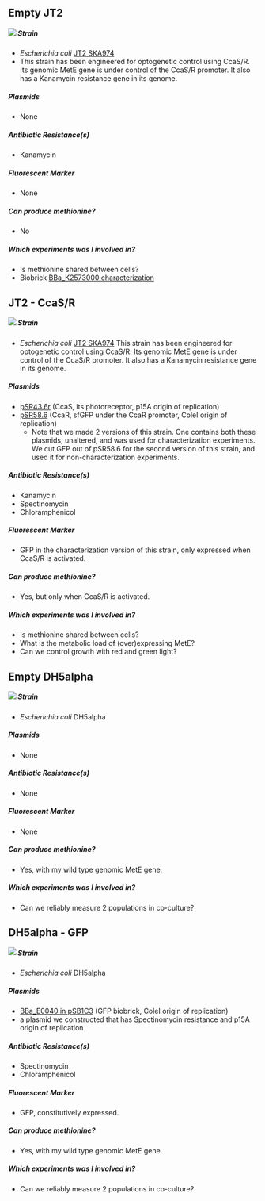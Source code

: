 ## Empty JT2
<img align="left" src="http://2018.igem.org/wiki/images/5/56/T--Waterloo--MeetMicro_JT2.png">

##### Strain
- _Escherichia coli_ [JT2 SKA974](https://www.addgene.org/80403/) 
- This strain has been engineered for optogenetic control using CcaS/R. Its genomic MetE gene is under control of the CcaS/R promoter. It also has a Kanamycin resistance gene in its genome. 
##### Plasmids 
- None
##### Antibiotic Resistance(s)
- Kanamycin
##### Fluorescent Marker 
- None
##### Can produce methionine? 
- No 
##### Which experiments was I involved in? 
- Is methionine shared between cells? 
- Biobrick [BBa_K2573000 characterization](http://parts.igem.org/Part:BBa_K2573000) 

## JT2 - CcaS/R
<img align="left" src="http://2018.igem.org/wiki/images/a/a9/T--Waterloo--MeetMicro_JT2CcaSR.png">

##### Strain 
- _Escherichia coli_ [JT2 SKA974](https://www.addgene.org/80403/) 
This strain has been engineered for optogenetic control using CcaS/R. Its genomic MetE gene is under control of the CcaS/R promoter. It also has a Kanamycin resistance gene in its genome. 
##### Plasmids
- [pSR43.6r](https://www.addgene.org/63197/) (CcaS, its photoreceptor, p15A origin of replication)
- [pSR58.6](https://www.addgene.org/63176/) (CcaR, sfGFP under the CcaR promoter, ColeI origin of replication)
  - Note that we made 2 versions of this strain. One contains both these plasmids, unaltered, and was used for characterization experiments. We cut GFP out of pSR58.6 for the second version of this strain, and used it for non-characterization experiments.   
##### Antibiotic Resistance(s)
- Kanamycin
- Spectinomycin
- Chloramphenicol 
##### Fluorescent Marker 
- GFP in the characterization version of this strain, only expressed when CcaS/R is activated.
##### Can produce methionine? 
- Yes, but only when CcaS/R is activated. 
##### Which experiments was I involved in? 
- Is methionine shared between cells? 
- What is the metabolic load of (over)expressing MetE?
- Can we control growth with red and green light? 

## Empty DH5alpha
<img align="left" src="http://2018.igem.org/wiki/images/9/92/T--Waterloo--MeetMicro_dh5.png">

##### Strain 
- _Escherichia coli_ DH5alpha 
##### Plasmids
- None
##### Antibiotic Resistance(s)
- None
##### Fluorescent Marker 
- None
##### Can produce methionine? 
- Yes, with my wild type genomic MetE gene. 
##### Which experiments was I involved in? 
- Can we reliably measure 2 populations in co-culture?

## DH5alpha - GFP

<img align="left" src="http://2018.igem.org/wiki/images/c/c9/T--Waterloo--MeetMicro_GFP.png">

##### Strain 
- _Escherichia coli_ DH5alpha
##### Plasmids
- [BBa_E0040 in pSB1C3](http://parts.igem.org/Part:BBa_E0040) (GFP biobrick, ColeI origin of replication)
- a plasmid we constructed that has Spectinomycin resistance and p15A origin of replication
##### Antibiotic Resistance(s)
- Spectinomycin
- Chloramphenicol 
##### Fluorescent Marker 
- GFP, constitutively expressed. 
##### Can produce methionine? 
- Yes, with my wild type genomic MetE gene. 
##### Which experiments was I involved in? 
- Can we reliably measure 2 populations in co-culture?
